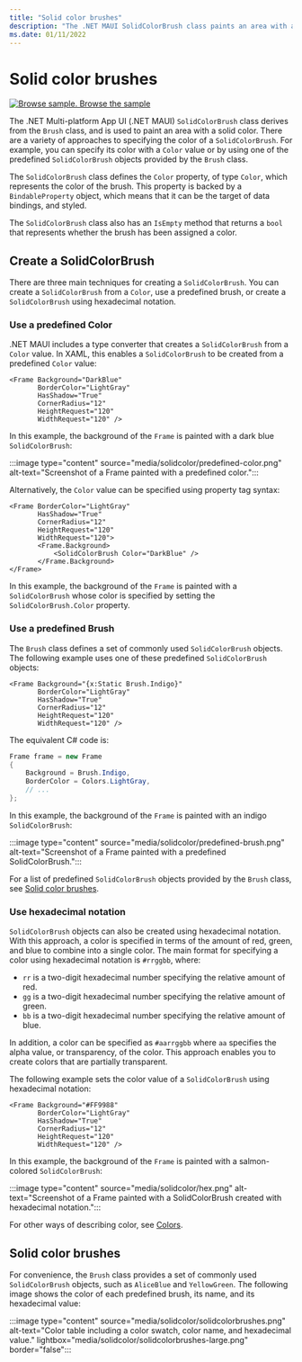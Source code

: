 ```yaml
---
title: "Solid color brushes"
description: "The .NET MAUI SolidColorBrush class paints an area with a solid color."
ms.date: 01/11/2022
---
```


# Solid color brushes

[![Browse sample.](~/media/code-sample.png) Browse the sample](/samples/dotnet/maui-samples/userinterface-brushes)

The .NET Multi-platform App UI (.NET MAUI) `SolidColorBrush` class derives from the `Brush` class, and is used to paint an area with a solid color. There are a variety of approaches to specifying the color of a `SolidColorBrush`. For example, you can specify its color with a `Color` value or by using one of the predefined `SolidColorBrush` objects provided by the `Brush` class.

The `SolidColorBrush` class defines the `Color` property, of type `Color`, which represents the color of the brush. This property is backed by a `BindableProperty` object, which means that it can be the target of data bindings, and styled.

The `SolidColorBrush` class also has an `IsEmpty` method that returns a `bool` that represents whether the brush has been assigned a color.

## Create a SolidColorBrush

There are three main techniques for creating a `SolidColorBrush`. You can create a `SolidColorBrush` from a `Color`, use a predefined brush, or create a `SolidColorBrush` using hexadecimal notation.

### Use a predefined Color

.NET MAUI includes a type converter that creates a `SolidColorBrush` from a `Color` value. In XAML, this enables a `SolidColorBrush` to be created from a predefined `Color` value:

```xaml
<Frame Background="DarkBlue"
       BorderColor="LightGray"
       HasShadow="True"
       CornerRadius="12"
       HeightRequest="120"
       WidthRequest="120" />
```

In this example, the background of the `Frame` is painted with a dark blue `SolidColorBrush`:

:::image type="content" source="media/solidcolor/predefined-color.png" alt-text="Screenshot of a Frame painted with a predefined color.":::

Alternatively, the `Color` value can be specified using property tag syntax:

```xaml
<Frame BorderColor="LightGray"
       HasShadow="True"
       CornerRadius="12"
       HeightRequest="120"
       WidthRequest="120">
       <Frame.Background>
           <SolidColorBrush Color="DarkBlue" />
       </Frame.Background>
</Frame>
```

In this example, the background of the `Frame` is painted with a `SolidColorBrush` whose color is specified by setting the `SolidColorBrush.Color` property.

### Use a predefined Brush

The `Brush` class defines a set of commonly used `SolidColorBrush` objects. The following example uses one of these predefined `SolidColorBrush` objects:

```xaml
<Frame Background="{x:Static Brush.Indigo}"
       BorderColor="LightGray"
       HasShadow="True"
       CornerRadius="12"
       HeightRequest="120"
       WidthRequest="120" />       
```

The equivalent C# code is:

```csharp
Frame frame = new Frame
{
    Background = Brush.Indigo,
    BorderColor = Colors.LightGray,
    // ...
};
```

In this example, the background of the `Frame` is painted with an indigo `SolidColorBrush`:

:::image type="content" source="media/solidcolor/predefined-brush.png" alt-text="Screenshot of a Frame painted with a predefined SolidColorBrush.":::

For a list of predefined `SolidColorBrush` objects provided by the `Brush` class, see [Solid color brushes](#solid-color-brushes).

### Use hexadecimal notation

`SolidColorBrush` objects can also be created using hexadecimal notation. With this approach, a color is specified in terms of the amount of red, green, and blue to combine into a single color. The main format for specifying a color using hexadecimal notation is `#rrggbb`, where:

- `rr` is a two-digit hexadecimal number specifying the relative amount of red.
- `gg` is a two-digit hexadecimal number specifying the relative amount of green.
- `bb` is a two-digit hexadecimal number specifying the relative amount of blue.

In addition, a color can be specified as `#aarrggbb` where `aa` specifies the alpha value, or transparency, of the color. This approach enables you to create colors that are partially transparent.

The following example sets the color value of a `SolidColorBrush` using hexadecimal notation:

```xaml
<Frame Background="#FF9988"
       BorderColor="LightGray"
       HasShadow="True"
       CornerRadius="12"
       HeightRequest="120"
       WidthRequest="120" />
```

In this example, the background of the `Frame` is painted with a salmon-colored `SolidColorBrush`:

:::image type="content" source="media/solidcolor/hex.png" alt-text="Screenshot of a Frame painted with a SolidColorBrush created with hexadecimal notation.":::

For other ways of describing color, see [Colors](~/user-interface/graphics/colors.md).

## Solid color brushes

For convenience, the `Brush` class provides a set of commonly used `SolidColorBrush` objects, such as `AliceBlue` and `YellowGreen`. The following image shows the color of each predefined brush, its name, and its hexadecimal value:

:::image type="content" source="media/solidcolor/solidcolorbrushes.png" alt-text="Color table including a color swatch, color name, and hexadecimal value." lightbox="media/solidcolor/solidcolorbrushes-large.png" border="false":::
